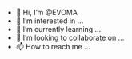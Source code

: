 - 👋 Hi, I’m @EVOMA
- 👀 I’m interested in ...
- 🌱 I’m currently learning ...
- 💞️ I’m looking to collaborate on ...
- 📫 How to reach me ...

<!---
EVOMA/EVOMA is a ✨ special ✨ repository because its `README.md` (this file) appears on your GitHub profile.
You can click the Preview link to take a look at your changes.
--->
